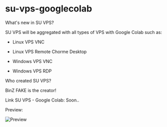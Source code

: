 # su-vps-googlecolab
What's new in SU VPS?

SU VPS will be aggregated with all types of VPS with Google Colab such as:

- Linux VPS VNC

- Linux VPS Remote Chorme Desktop

- Windows VPS VNC

- Windows VPS RDP

Who created SU VPS?

BinZ FAKE is the creator!

Link SU VPS - Google Colab: Soon..

Preview:

![Preview](https://www.dropbox.com/s/ssszzqammn6ova0/preview_su_vps_by_binzfake.jpg?dl=0)
